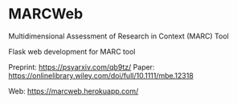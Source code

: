 # MARCWeb
Multidimensional Assessment of Research in Context (MARC) Tool

Flask web development for MARC tool

Preprint: https://psyarxiv.com/qb9tz/
Paper: https://onlinelibrary.wiley.com/doi/full/10.1111/mbe.12318

Web: https://marcweb.herokuapp.com/
